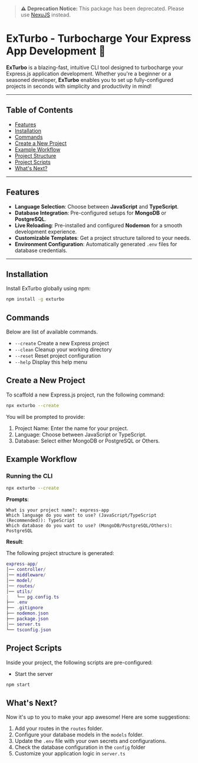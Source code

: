 > **⚠️ Deprecation Notice:** This package has been deprecated. Please use [NexuJS](https://www.npmjs.com/package/nexujs) instead.

# ExTurbo - Turbocharge Your Express App Development 🚀

**ExTurbo** is a blazing-fast, intuitive CLI tool designed to turbocharge your Express.js application development. Whether you're a beginner or a seasoned developer, **ExTurbo** enables you to set up fully-configured projects in seconds with simplicity and productivity in mind!

---

## Table of Contents

- [Features](#features)
- [Installation](#installation)
- [Commands](#commands)
- [Create a New Project](#create-a-new-project)
- [Example Workflow](#example-workflow)
- [Project Structure](#project-structure)
- [Project Scripts](#project-scripts)
- [What's Next?](#whats-next)

---

## Features

- **Language Selection**: Choose between **JavaScript** and **TypeScript**.
- **Database Integration**: Pre-configured setups for **MongoDB** or **PostgreSQL**.
- **Live Reloading**: Pre-installed and configured **Nodemon** for a smooth development experience.
- **Customizable Templates**: Get a project structure tailored to your needs.
- **Environment Configuration**: Automatically generated `.env` files for database credentials.

---

## Installation

Install ExTurbo globally using npm:

```bash
npm install -g exturbo
```

## Commands

Below are list of available commands.

- `--create` Create a new Express project
- `--clean` Cleanup your working directory
- `--reset` Reset project configuration
- `--help` Display this help menu

## Create a New Project

To scaffold a new Express.js project, run the following command:

```bash
npx exturbo --create
```

You will be prompted to provide:

1. Project Name: Enter the name for your project.
2. Language: Choose between JavaScript or TypeScript.
3. Database: Select either MongoDB or PostgreSQL or Others.

## Example Workflow

### Running the CLI

```bash
npx exturbo --create
```

**Prompts**:

```plaintext
What is your project name?: express-app
Which language do you want to use? (JavaScript/TypeScript (Recommended)): TypeScript
Which database do you want to use? (MongoDB/PostgreSQL/Others): PostgreSQL
```

**Result**:

The following project structure is generated:

```lua
express-app/
│── controller/
│── middleware/
│── model/
│── routes/
│── utils/
|   └── pg.config.ts
├── .env
├── .gitignore
├── nodemon.json
├── package.json
│── server.ts
└── tsconfig.json
```

## Project Scripts

Inside your project, the following scripts are pre-configured:

- Start the server

```bash
npm start
```

## What's Next?

Now it's up to you to make your app awesome! Here are some suggestions:

1. Add your routes in the `routes` folder.
2. Configure your database models in the `models` folder.
3. Update the `.env` file with your own secrets and configurations.
4. Check the database configuration in the `config` folder
5. Customize your application logic in `server.ts`
